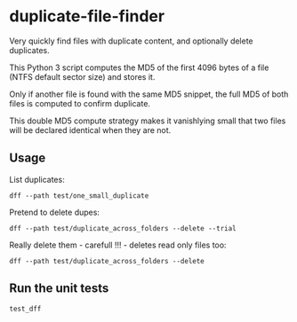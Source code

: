 # duplicate-file-finder

Very quickly find files with duplicate content, and optionally delete duplicates.

This Python 3 script computes the MD5 of the first 4096 bytes of a file (NTFS default sector size) and stores it.

Only if another file is found with the same MD5 snippet, the full MD5 of both files is computed to confirm duplicate.

This double MD5 compute strategy makes it vanishlying small that two files will be declared identical when they are not.

## Usage

List duplicates:
```
dff --path test/one_small_duplicate
```

Pretend to delete dupes:
```
dff --path test/duplicate_across_folders --delete --trial
```

Really delete them - carefull !!! - deletes read only files too:
```
dff --path test/duplicate_across_folders --delete
```

## Run the unit tests

```
test_dff
```

